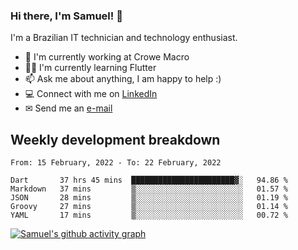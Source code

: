 ### Hi there, I'm Samuel! 👋

I'm a Brazilian IT technician and technology enthusiast.

- 🏢 I'm currently working at Crowe Macro
- 👨‍💻 I'm currently learning Flutter
- 📫 Ask me about anything, I am happy to help :)
- 💻 Connect with me on [LinkedIn](https://www.linkedin.com/in/samuel-s-marques/)
- ✉ Send me an [e-mail](mailto:samuel.s.marques@protonmail.com)

## Weekly development breakdown
<!--START_SECTION:waka-->
```text
From: 15 February, 2022 - To: 22 February, 2022

Dart       37 hrs 45 mins  ███████████████████████▓░   94.86 % 
Markdown   37 mins         ▒░░░░░░░░░░░░░░░░░░░░░░░░   01.57 % 
JSON       28 mins         ▒░░░░░░░░░░░░░░░░░░░░░░░░   01.19 % 
Groovy     27 mins         ▒░░░░░░░░░░░░░░░░░░░░░░░░   01.14 % 
YAML       17 mins         ▒░░░░░░░░░░░░░░░░░░░░░░░░   00.72 % 
```
<!--END_SECTION:waka-->

[![Samuel's github activity graph](https://activity-graph.herokuapp.com/graph?username=samuel-s-marques&theme=react-dark)](https://github.com/samuel-s-marques)
